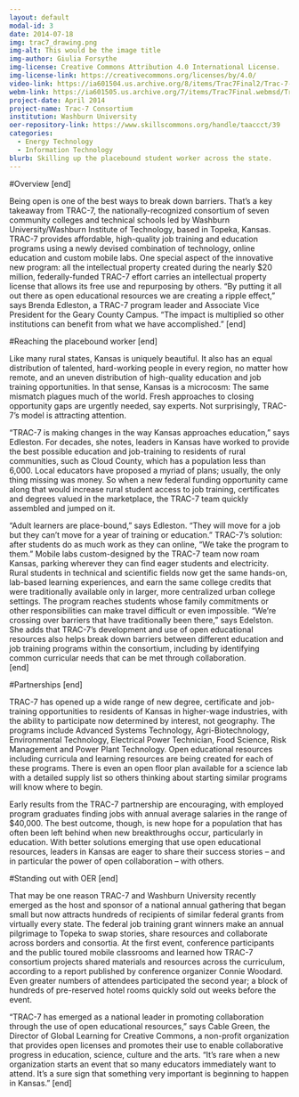 ```yaml
---
layout: default
modal-id: 3
date: 2014-07-18
img: trac7_drawing.png
img-alt: This would be the image title
img-author: Giulia Forsythe
img-license: Creative Commons Attribution 4.0 International License.
img-license-link: https://creativecommons.org/licenses/by/4.0/
video-link: https://ia601504.us.archive.org/8/items/Trac7Final2/Trac-7-final2.mp4
webm-link: https://ia601505.us.archive.org/7/items/Trac7Final.webmsd/Trac-7-final.webmsd.webm
project-date: April 2014
project-name: Trac-7 Consortium
institution: Washburn University
oer-repository-link: https://www.skillscommons.org/handle/taaccct/39
categories:
  - Energy Technology
  - Information Technology
blurb: Skilling up the placebound student worker across the state.
---
```

#Overview
[end]

Being open is one of the best ways to break down barriers. That’s a key takeaway from TRAC-7, the nationally-recognized consortium of seven community colleges and technical schools led by Washburn University/Washburn Institute of Technology, based in Topeka, Kansas. TRAC-7 provides affordable, high-quality job training and education programs using a newly devised combination of technology, online education and custom mobile labs. One special aspect of the innovative new program: all the intellectual property created during the nearly $20 million, federally-funded TRAC-7 effort carries an intellectual property license that allows its free use and repurposing by others.  “By putting it all out there as open educational resources we are creating a ripple effect,” says Brenda Edleston, a TRAC-7 program leader and Associate Vice President for the Geary County Campus. “The impact is multiplied so other institutions can benefit from what we have accomplished.”
[end]

#Reaching the placebound worker
[end]

Like many rural states, Kansas is uniquely beautiful. It also has an equal distribution of talented, hard-working people in every region, no matter how remote, and an uneven distribution of high-quality education and job training opportunities. In that sense, Kansas is a microcosm: The same mismatch plagues much of the world. Fresh approaches to closing opportunity gaps are urgently needed, say experts. Not surprisingly, TRAC-7’s model is attracting attention.

“TRAC-7 is making changes in the way Kansas approaches education,” says Edleston. For decades, she notes, leaders in Kansas have worked to provide the best possible education and job-training to residents of rural communities, such as Cloud County, which has a population less than 6,000. Local educators have proposed a myriad of plans; usually, the only thing missing was money. So when a new federal funding opportunity came along that would increase rural student access to job training, certificates and degrees valued in the marketplace, the TRAC-7 team quickly assembled and jumped on it. 

“Adult learners are place-bound,” says Edleston. “They will move for a job but they can’t move for a year of training or education.” TRAC-7’s solution: after students do as much work as they can online, “We take the program to them.” Mobile labs custom-designed by the TRAC-7 team now roam Kansas, parking wherever they can find eager students and electricity. Rural students in technical and scientific fields now get the same hands-on, lab-based learning experiences, and earn the same college credits that were traditionally available only in larger, more centralized urban college settings. The program reaches students whose family commitments or other responsibilities can make travel difficult or even impossible. “We’re crossing over barriers that have traditionally been there,” says Edelston. She adds that TRAC-7’s development and use of open educational resources also helps break down barriers between different education and job training programs within the consortium, including by identifying common curricular needs that can be met through collaboration.  
[end]

#Partnerships
[end]

TRAC-7 has opened up a wide range of new degree, certificate and job-training opportunities to residents of Kansas in higher-wage industries, with the ability to participate now determined by interest, not geography. The programs include Advanced Systems Technology, Agri-Biotechnology, Environmental Technology, Electrical Power Technician, Food Science, Risk Management and Power Plant Technology. Open educational resources including curricula and learning resources are being created for each of these programs. There is even an open floor plan available for a science lab with a detailed supply list so others thinking about starting similar programs will know where to begin.  

Early results from the TRAC-7 partnership are encouraging, with employed program graduates finding jobs with annual average salaries in the range of $40,000. The best outcome, though, is new hope for a population that has often been left behind when new breakthroughs occur, particularly in education. With better solutions emerging that use open educational resources, leaders in Kansas are eager to share their success stories – and in particular the power of open collaboration – with others.

#Standing out with OER
[end]

That may be one reason TRAC-7 and Washburn University recently emerged as the host and sponsor of a national annual gathering that began small but now attracts hundreds of recipients of similar federal grants from virtually every state. The federal job training grant winners make an annual pilgrimage to Topeka to swap stories, share resources and collaborate across borders and consortia. At the first event, conference participants and the public toured mobile classrooms and learned how TRAC-7 consortium projects shared materials and resources across the curriculum, according to a report published by conference organizer Connie Woodard. Even greater numbers of attendees participated the second year; a block of hundreds of pre-reserved hotel rooms quickly sold out weeks before the event. 

“TRAC-7 has emerged as a national leader in promoting collaboration through the use of open educational resources,” says Cable Green, the Director of Global Learning for Creative Commons, a non-profit organization that provides open licenses and promotes their use to enable collaborative progress in education, science, culture and the arts. “It’s rare when a new organization starts an event that so many educators immediately want to attend. It’s a sure sign that something very important is beginning to happen in Kansas.”
[end]
